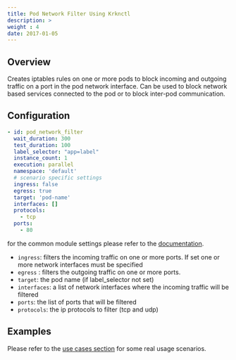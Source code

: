 ```yaml
---
title: Pod Network Filter Using Krknctl
description: >
weight : 4
date: 2017-01-05
---
```


## Overview

Creates iptables rules on one or more pods to block incoming and outgoing traffic on a port in the pod network interface. Can be used to block network based services connected to the pod or to block inter-pod communication.

## Configuration 

```yaml
- id: pod_network_filter
  wait_duration: 300
  test_duration: 100
  label_selector: "app=label"
  instance_count: 1
  execution: parallel
  namespace: 'default'
  # scenario specific settings
  ingress: false
  egress: true
  target: 'pod-name'
  interfaces: []
  protocols:
    - tcp
  ports:
    - 80
```

for the common module settings please refer to the [documentation](docs/scenarios/network-chaos-ng-scenarios/network-chaos-ng-scenarios-api/#basenetworkchaosconfig-base-module-configuration).

- `ingress`: filters the incoming traffic on one or more ports. If set one or more network interfaces must be specified
- `egress` : filters the outgoing traffic on one or more ports.
- `target`: the pod name (if label_selector not set)
- `interfaces`: a list of network interfaces where the incoming traffic will be filtered
- `ports`: the list of ports that will be filtered
- `protocols`: the ip protocols to filter (tcp and udp)

## Examples

Please refer to the [use cases section](use-cases.md) for some real usage scenarios.
